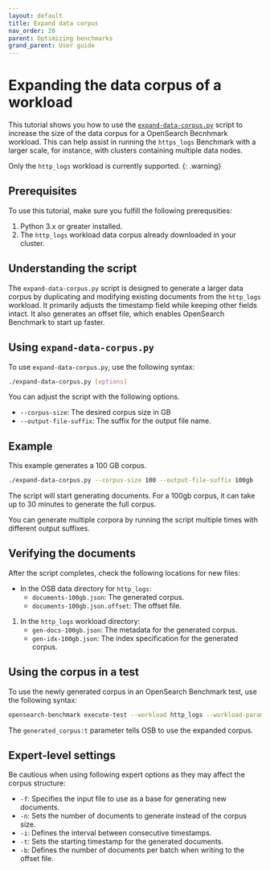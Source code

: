 ```yaml
---
layout: default
title: Expand data corpus
nav_order: 20
parent: Optimizing benchmarks
grand_parent: User guide
---
```


# Expanding the data corpus of a workload

This tutorial shows you how to use the [`expand-data-corpus.py`](https://github.com/opensearch-project/opensearch-benchmark/blob/main/scripts/expand-data-corpus.py) script to increase the size of the data corpus for a OpenSearch Becnhmark workload. This can help assist in running the `https_logs` Benchmark with a larger scale, for instance, with clusters containing multiple data nodes.

Only the `http_logs` workload is currently supported.
{: .warning}

## Prerequisites

To use this tutorial, make sure you fulfill the following prerequsities:

1. Python 3.x or greater installed.
2. The `http_logs` workload data corpus already downloaded in your cluster.

## Understanding the script

The `expand-data-corpus.py` script is designed to generate a larger data corpus by duplicating and modifying existing documents from the `http_logs` workload. It primarily adjusts the timestamp field while keeping other fields intact. It also generates an offset file, which enables OpenSearch Benchmark to start up faster.

## Using `expand-data-corpus.py`

To use `expand-data-corpus.py`, use the following syntax:

```bash
./expand-data-corpus.py [options]
```

You can adjust the script with the following options.

- `--corpus-size`: The desired corpus size in GB
- `--output-file-suffix`: The suffix for the output file name.

## Example

This example generates a 100 GB corpus.

```bash
./expand-data-corpus.py --corpus-size 100 --output-file-suffix 100gb
```

The script will start generating documents. For a 100gb corpus, it can take up to 30 minutes to generate the full corpus.

You can generate multiple corpora by running the script multiple times with different output suffixes.

## Verifying the documents

After the script completes, check the following locations for new files:

- In the OSB data directory for `http_logs`:
   - `documents-100gb.json`: The generated corpus.
   - `documents-100gb.json.offset`: The offset file.

1. In the `http_logs` workload directory:
   - `gen-docs-100gb.json`: The metadata for the generated corpus.
   - `gen-idx-100gb.json`: The index specification for the generated corpus.

## Using the corpus in a test

To use the newly generated corpus in an OpenSearch Benchmark test, use the following syntax:

```bash
opensearch-benchmark execute-test --workload http_logs --workload-params=generated_corpus:t [other_options]
```

The `generated_corpus:t` parameter tells OSB to use the expanded corpus.

## Expert-level settings

Be cautious when using following expert options as they may affect the corpus structure:

- `-f`: Specifies the input file to use as a base for generating new documents.
- `-n`: Sets the number of documents to generate instead of the corpus size.
- `-i`: Defines the interval between consecutive timestamps.
- `-t`: Sets the starting timestamp for the generated documents.
- `-b`: Defines the number of documents per batch when writing to the offset file.

